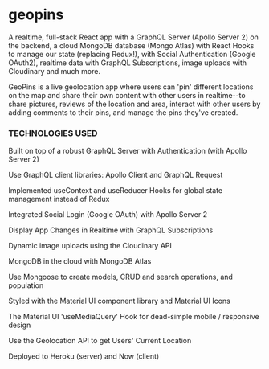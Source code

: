 # geopins
A realtime, full-stack React app with a GraphQL Server (Apollo Server 2) on the backend, a cloud MongoDB database (Mongo Atlas) with React Hooks to manage our state (replacing Redux!), with Social Authentication (Google OAuth2), realtime data with GraphQL Subscriptions, image uploads with Cloudinary and much more.

GeoPins is a live geolocation app where users can 'pin' different locations on the map and share their own content with other users in realtime--to share pictures, reviews of the location and area, interact with other users by adding comments to their pins, and manage the pins they've created.

### TECHNOLOGIES USED ###

Built on top of a robust GraphQL Server with Authentication (with Apollo Server 2)

Use GraphQL client libraries: Apollo Client and GraphQL Request

Implemented useContext and useReducer Hooks for global state management instead of Redux

Integrated Social Login (Google OAuth) with Apollo Server 2

Display App Changes in Realtime with GraphQL Subscriptions

Dynamic image uploads using the Cloudinary API

MongoDB in the cloud with MongoDB Atlas

Use Mongoose to create models, CRUD and search operations, and population

Styled with the Material UI component library and Material UI Icons

The Material UI 'useMediaQuery' Hook for dead-simple mobile / responsive design

Use the Geolocation API to get Users' Current Location

Deployed to Heroku (server) and Now (client)
